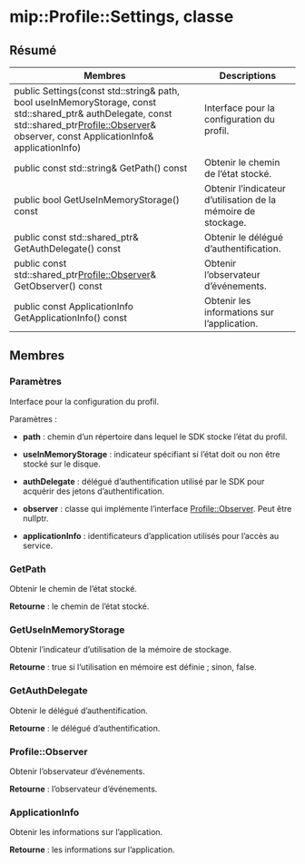 # <a name="class-mipprofilesettings"></a>mip::Profile::Settings, classe 
  
## <a name="summary"></a>Résumé
 Membres                        | Descriptions                                
--------------------------------|---------------------------------------------
public Settings(const std::string& path, bool useInMemoryStorage, const std::shared_ptr<AuthDelegate>& authDelegate, const std::shared_ptr<Profile::Observer>& observer, const ApplicationInfo& applicationInfo)  |  Interface pour la configuration du profil.
 public const std::string& GetPath() const  |  Obtenir le chemin de l’état stocké.
 public bool GetUseInMemoryStorage() const  |  Obtenir l’indicateur d’utilisation de la mémoire de stockage.
public const std::shared_ptr<AuthDelegate>& GetAuthDelegate() const  |  Obtenir le délégué d’authentification.
public const std::shared_ptr<Profile::Observer>& GetObserver() const  |  Obtenir l’observateur d’événements.
 public const ApplicationInfo GetApplicationInfo() const  |  Obtenir les informations sur l’application.
  
## <a name="members"></a>Membres
  
### <a name="settings"></a>Paramètres
Interface pour la configuration du profil.

Paramètres :  
* **path** : chemin d’un répertoire dans lequel le SDK stocke l’état du profil. 


* **useInMemoryStorage** : indicateur spécifiant si l’état doit ou non être stocké sur le disque. 


* **authDelegate** : délégué d’authentification utilisé par le SDK pour acquérir des jetons d’authentification. 


* **observer** : classe qui implémente l’interface [Profile::Observer](class_mip_profile_observer.md). Peut être nullptr. 


* **applicationInfo** : identificateurs d’application utilisés pour l’accès au service.


  
### <a name="getpath"></a>GetPath
Obtenir le chemin de l’état stocké.

  
**Retourne** : le chemin de l’état stocké.
  
### <a name="getuseinmemorystorage"></a>GetUseInMemoryStorage
Obtenir l’indicateur d’utilisation de la mémoire de stockage.

  
**Retourne** : true si l’utilisation en mémoire est définie ; sinon, false.
  
### <a name="getauthdelegate"></a>GetAuthDelegate
Obtenir le délégué d’authentification.

  
**Retourne** : le délégué d’authentification.
  
### <a name="profileobserver"></a>Profile::Observer
Obtenir l’observateur d’événements.

  
**Retourne** : l’observateur d’événements.
  
### <a name="applicationinfo"></a>ApplicationInfo
Obtenir les informations sur l’application.

  
**Retourne** : les informations sur l’application.